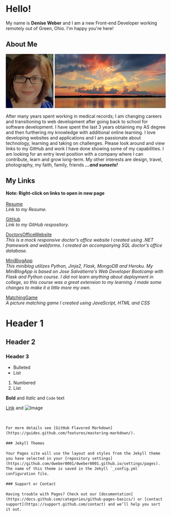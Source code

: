 # Hello! 

My name is **Denise Weber** and I am a new Front-end Developer working remotely out of Green, Ohio. I'm happy you're here! 

## About Me
<p float="left">
<img src="/images/me.png" width="150" height="170"> 
<img src="images/sunset.png" width="350" height="170" >
</p>

After many years spent working in medical records; I am changing careers and transitioning to web development after going back to school for software development. I have spent the last 3 years obtaining my AS degree and then furthering my knowledge with additional online learning. I love developing websites and applications and I am passionate about technology, learning and taking on challenges. Please look around and view links to my GitHub and work I have done showing some of my capabilities. I am looking for an entry level position with a company where I can contribute, learn and grow long-term.  My other interests are design, travel, photography, my faith, family, friends **_...and sunsets!_**
<br>
## My Links
**Note: Right-click on links to open in new page**<br><br>
[Resume](/images/Resume.png) <br>
_Link to my Resume._

[GitHub](http://github.com/dweber0001) <br>
_Link to my GitHub respository._

[DoctorsOfficeWebsite](http://yourdoctorsoffice2021.azurewebsites.net)<br>
_This is a mock responsive doctor's office website I created using .NET framework and webforms. I created an accompanying SQL doctor's office database._

[MiniBlogApp](http://dweber-microblog-app.herokuapp.com) <br>
_This miniblog utilizes Python, Jinja2, Flask, MongoDB and Heroku. My MiniBlogApp is based on Jose Salvatierra's Web Developer Bootcamp with Flask and Python course. I did not learn anything about deployment in college, so this course was a great extension to my learning. I made some changes to make it a little more my own._

[MatchingGame](https://github.com/dweber0001/dweber0001.github.io/matchingGame) <br>
_A picture matching game I created using JavaScript, HTML and CSS_

# Header 1
## Header 2
### Header 3

- Bulleted
- List

1. Numbered
2. List

**Bold** and _Italic_ and `Code` text

[Link](url) and ![Image](src)
                               
                                        
```


For more details see [GitHub Flavored Markdown](https://guides.github.com/features/mastering-markdown/).

### Jekyll Themes

Your Pages site will use the layout and styles from the Jekyll theme you have selected in your [repository settings](https://github.com/dweber0001/dweber0001.github.io/settings/pages). The name of this theme is saved in the Jekyll `_config.yml` configuration file.

### Support or Contact

Having trouble with Pages? Check out our [documentation](https://docs.github.com/categories/github-pages-basics/) or [contact support](https://support.github.com/contact) and we’ll help you sort it out.

